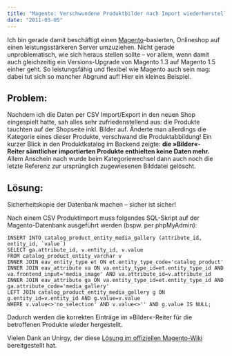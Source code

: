 ```yaml
---
title: "Magento: Verschwundene Produktbilder nach Import wiederherstellen"
date: "2011-03-05"
---
```


<p class="abstract">Ich bin gerade damit beschäftigt einen <a href="http://www.magentocommerce.com/">Magento</a>-basierten, Onlineshop auf einen leistungsstärkeren Server umzuziehen. Nicht gerade unproblematisch, wie sich heraus stellen sollte – vor allem, wenn damit auch gleichzeitig ein Versions-Upgrade von Magento 1.3 auf Magento 1.5 einher geht. So leistungsfähig und flexibel wie Magento auch sein mag: dabei tut sich so mancher Abgrund auf! Hier ein kleines Beispiel.</p>
<h2>Problem:</h2>

Nachdem ich die Daten per CSV Import/Export in den neuen Shop eingespielt hatte, sah alles sehr zufriedenstellend aus: die Produkte tauchten auf der Shopseite inkl. Bilder auf. Änderte man allerdings die Kategorie eines dieser Produkte, verschwand die Produktabbildung! Ein kurzer Blick in den Produktkatalog im Backend zeigte: <strong>die »Bilder«-Reiter sämtlicher importierten Produkte enthielten keine Daten mehr.</strong> Allem Anschein nach wurde beim Kategoriewechsel dann auch noch die letzte Referenz zur ursprünglich zugewiesenen Bilddatei gelöscht.

<h2>Lösung:</h2>

Sicherheitskopie der Datenbank machen – sicher ist sicher!

Nach einem CSV Produktimport muss folgendes SQL-Skript auf der Magento-Datenbank ausgeführt werden (bspw. per phpMyAdmin):

<pre class="fullWidth"><code>INSERT INTO catalog_product_entity_media_gallery (attribute_id, entity_id, `value`)
SELECT ga.attribute_id, v.entity_id, v.value
FROM catalog_product_entity_varchar v
INNER JOIN eav_entity_type et ON et.entity_type_code='catalog_product'
INNER JOIN eav_attribute va ON va.entity_type_id=et.entity_type_id AND va.frontend_input='media_image' AND va.attribute_id=v.attribute_id
INNER JOIN eav_attribute ga ON va.entity_type_id=et.entity_type_id AND ga.attribute_code='media_gallery'
LEFT JOIN catalog_product_entity_media_gallery g ON g.entity_id=v.entity_id AND g.value=v.value
WHERE v.value&lt;&gt;'no_selection' AND v.value&lt;&gt;'' AND g.value IS NULL;
</code></pre>

Dadurch werden die korrekten Einträge im »Bilder«-Reiter für die betroffenen Produkte wieder hergestellt.

Vielen Dank an Unirgy, der diese <a href="http://www.magentocommerce.com/wiki/groups/153/importing_product_images_with_csv">Lösung im offiziellen Magento-Wiki</a> bereitgestellt hat.
